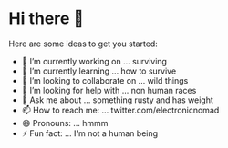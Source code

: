 # Hi there 👋

Here are some ideas to get you started:

- 🔭 I’m currently working on ... surviving
- 🌱 I’m currently learning ... how to survive
- 👯 I’m looking to collaborate on ... wild things
- 🤔 I’m looking for help with ... non human races
- 💬 Ask me about ... something rusty and has weight
- 📫 How to reach me: ... twitter.com/electronicnomad
- 😄 Pronouns: ... hmmm
- ⚡ Fun fact: ... I'm not a human being
